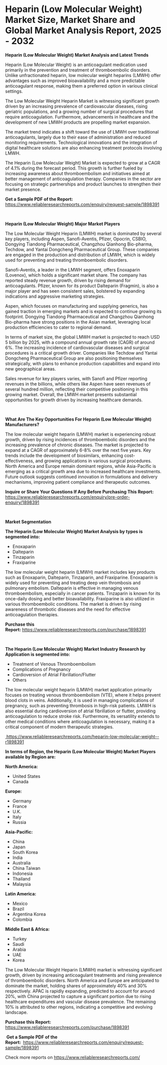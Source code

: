 <p><h1>Heparin (Low Molecular Weight) Market Size, Market Share and Global Market Analysis Report, 2025 - 2032</h1></p><p><strong>Heparin (Low Molecular Weight) Market Analysis and Latest Trends</strong></p>
<p><p>Heparin (Low Molecular Weight) is an anticoagulant medication used primarily in the prevention and treatment of thromboembolic disorders. Unlike unfractionated heparin, low molecular weight heparins (LMWH) offer advantages such as improved bioavailability and a more predictable anticoagulant response, making them a preferred option in various clinical settings.</p><p>The Low Molecular Weight Heparin Market is witnessing significant growth driven by an increasing prevalence of cardiovascular diseases, rising geriatric populations, and a growing number of surgical procedures that require anticoagulation. Furthermore, advancements in healthcare and the development of new LMWH products are propelling market expansion. </p><p>The market trend indicates a shift toward the use of LMWH over traditional anticoagulants, largely due to their ease of administration and reduced monitoring requirements. Technological innovations and the integration of digital healthcare solutions are also enhancing treatment protocols involving LMWH. </p><p>The Heparin (Low Molecular Weight) Market is expected to grow at a CAGR of 4.1% during the forecast period. This growth is further fueled by increasing awareness about thromboembolism and initiatives aimed at better management of anticoagulation therapy. Companies in the sector are focusing on strategic partnerships and product launches to strengthen their market presence.</p></p>
<p><strong>Get a Sample PDF of the Report:&nbsp;</strong> <a href="https://www.reliableresearchreports.com/enquiry/request-sample/1898391?utm_campaign=7&utm_medium=2&utm_source=Github&utm_content=ia&utm_term=03032025&utm_id=heparin-low-molecular-weight">https://www.reliableresearchreports.com/enquiry/request-sample/1898391</a></p>
<p>&nbsp;</p>
<p><strong>Heparin (Low Molecular Weight) Major Market Players</strong></p>
<p><p>The Low Molecular Weight Heparin (LMWH) market is dominated by several key players, including Aspen, Sanofi-Aventis, Pfizer, Opocrin, CSBIO, Dongying Tiandong Pharmaceutical, Changzhou Qianhong Bio-pharma, Techdow, and Yantai Dongcheng Pharmaceutical Group. These companies are engaged in the production and distribution of LMWH, which is widely used for preventing and treating thromboembolic disorders.</p><p>Sanofi-Aventis, a leader in the LMWH segment, offers Enoxaparin (Lovenox), which holds a significant market share. The company has reported steady revenue growth, driven by rising demand for anticoagulants. Pfizer, known for its product Dalteparin (Fragmin), is also a major player and has seen consistent sales, bolstered by expanding indications and aggressive marketing strategies.</p><p>Aspen, which focuses on manufacturing and supplying generics, has gained traction in emerging markets and is expected to continue growing its footprint. Dongying Tiandong Pharmaceutical and Changzhou Qianhong Bio-pharma have strong positions in the Asian market, leveraging local production efficiencies to cater to regional demand.</p><p>In terms of market size, the global LMWH market is projected to reach USD 5 billion by 2025, with a compound annual growth rate (CAGR) of around 6%. The increasing incidence of cardiovascular diseases and surgical procedures is a critical growth driver. Companies like Techdow and Yantai Dongcheng Pharmaceutical Group are also positioning themselves strategically, with plans to enhance production capabilities and expand into new geographical areas.</p><p>Sales revenue for key players varies, with Sanofi and Pfizer reporting revenues in the billions, while others like Aspen have seen revenues of several hundred million, reflecting their competitive positioning in this growing market. Overall, the LMWH market presents substantial opportunities for growth driven by increasing healthcare demands.</p></p>
<p>&nbsp;</p>
<p><strong>What Are The Key Opportunities For Heparin (Low Molecular Weight) Manufacturers?</strong></p>
<p><p>The low molecular weight heparin (LMWH) market is experiencing robust growth, driven by rising incidences of thromboembolic disorders and the increasing prevalence of chronic diseases. The market is projected to expand at a CAGR of approximately 6-8% over the next five years. Key trends include the development of biosimilars, enhancing cost-effectiveness, and growing applications in various surgical procedures. North America and Europe remain dominant regions, while Asia-Pacific is emerging as a critical growth area due to increased healthcare investments. Future outlook suggests continued innovation in formulations and delivery mechanisms, improving patient compliance and therapeutic outcomes.</p></p>
<p><strong>Inquire or Share Your Questions If Any Before Purchasing This Report:</strong> <a href="https://www.reliableresearchreports.com/enquiry/pre-order-enquiry/1898391?utm_campaign=7&utm_medium=2&utm_source=Github&utm_content=ia&utm_term=03032025&utm_id=heparin-low-molecular-weight">https://www.reliableresearchreports.com/enquiry/pre-order-enquiry/1898391</a></p>
<p>&nbsp;</p>
<p><strong>Market Segmentation</strong></p>
<p><strong>The Heparin (Low Molecular Weight) Market Analysis by types is segmented into:</strong></p>
<p><ul><li>Enoxaparin</li><li>Dalteparin</li><li>Tinzaparin</li><li>Fraxiparine</li></ul></p>
<p><p>The low molecular weight heparin (LMWH) market includes key products such as Enoxaparin, Dalteparin, Tinzaparin, and Fraxiparine. Enoxaparin is widely used for preventing and treating deep vein thrombosis and pulmonary embolism. Dalteparin is effective in managing venous thromboembolism, especially in cancer patients. Tinzaparin is known for its once-daily dosing and better bioavailability. Fraxiparine is also utilized in various thromboembolic conditions. The market is driven by rising awareness of thrombotic diseases and the need for effective anticoagulation therapies.</p></p>
<p><strong>Purchase this Report:&nbsp;</strong><a href="https://www.reliableresearchreports.com/purchase/1898391?utm_campaign=7&utm_medium=2&utm_source=Github&utm_content=ia&utm_term=03032025&utm_id=heparin-low-molecular-weight">https://www.reliableresearchreports.com/purchase/1898391</a></p>
<p>&nbsp;</p>
<p><strong>The Heparin (Low Molecular Weight) Market Industry Research by Application is segmented into:</strong></p>
<p><ul><li>Treatment of Venous Thromboembolism</li><li>Complications of Pregnancy</li><li>Cardioversion of Atrial Fibrillation/Flutter</li><li>Others</li></ul></p>
<p><p>The low molecular weight heparin (LMWH) market application primarily focuses on treating venous thromboembolism (VTE), where it helps prevent blood clots in veins. Additionally, it is used in managing complications of pregnancy, such as preventing thrombosis in high-risk patients. LMWH is also essential during cardioversion of atrial fibrillation or flutter, providing anticoagulation to reduce stroke risk. Furthermore, its versatility extends to other medical conditions where anticoagulation is necessary, making it a critical component of modern therapeutic strategies.</p></p>
<p><a href="https://www.reliableresearchreports.com/heparin-low-molecular-weight--r1898391?utm_campaign=7&utm_medium=2&utm_source=Github&utm_content=ia&utm_term=03032025&utm_id=heparin-low-molecular-weight">&nbsp;https://www.reliableresearchreports.com/heparin-low-molecular-weight--r1898391</a></p>
<p><strong>In terms of Region, the Heparin (Low Molecular Weight) Market Players available by Region are:</strong></p>
<p>
    <p> <strong> North America: </strong>
        <ul>
            <li>United States</li>
            <li>Canada</li>
        </ul>
        </p> 
    <p> <strong> Europe: </strong>
        <ul>
            <li>Germany</li>
            <li>France</li>
            <li>U.K.</li>
            <li>Italy</li>
            <li>Russia</li>
        </ul>
        </p> 
    <p> <strong> Asia-Pacific: </strong>
        <ul>
            <li>China</li>
            <li>Japan</li>
            <li>South Korea</li>
            <li>India</li>
            <li>Australia</li>
            <li>China Taiwan</li>
            <li>Indonesia</li>
            <li>Thailand</li>
            <li>Malaysia</li>
        </ul>
        </p> 
    <p> <strong> Latin America: </strong>
        <ul>
            <li>Mexico</li>
            <li>Brazil</li>
            <li>Argentina Korea</li>
            <li>Colombia</li>
        </ul>
        </p> 
    <p> <strong> Middle East & Africa: </strong>
        <ul>
            <li>Turkey</li>
            <li>Saudi</li>
            <li>Arabia</li>
            <li>UAE</li>
            <li>Korea</li>
        </ul>
    </p>
    </p>
<p><p>The Low Molecular Weight Heparin (LMWH) market is witnessing significant growth, driven by increasing anticoagulant treatments and rising prevalence of thromboembolic disorders. North America and Europe are anticipated to dominate the market, holding shares of approximately 40% and 30% respectively. APAC is rapidly expanding, predicted to account for around 20%, with China projected to capture a significant portion due to rising healthcare expenditures and vascular disease prevalence. The remaining 10% is attributed to other regions, indicating a competitive and evolving landscape.</p></p>
<p><strong>Purchase this Report: </strong><a href="https://www.reliableresearchreports.com/purchase/1898391?utm_campaign=7&utm_medium=2&utm_source=Github&utm_content=ia&utm_term=03032025&utm_id=heparin-low-molecular-weight">https://www.reliableresearchreports.com/purchase/1898391</a></p>
<p>&nbsp;<strong>Get a Sample PDF of the Report:&nbsp;&nbsp;</strong><a href="https://www.reliableresearchreports.com/enquiry/request-sample/1898391?utm_campaign=7&utm_medium=2&utm_source=Github&utm_content=ia&utm_term=03032025&utm_id=heparin-low-molecular-weight">https://www.reliableresearchreports.com/enquiry/request-sample/1898391</a></p>
<p><strong></strong></p>
<p>Check more reports on <a href="https://www.reliableresearchreports.com/?utm_campaign=7&utm_medium=2&utm_source=Github&utm_content=ia&utm_term=03032025&utm_id=heparin-low-molecular-weight">https://www.reliableresearchreports.com/</a></p>